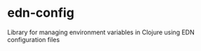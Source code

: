 edn-config
==========

Library for managing environment variables in Clojure using EDN configuration files
